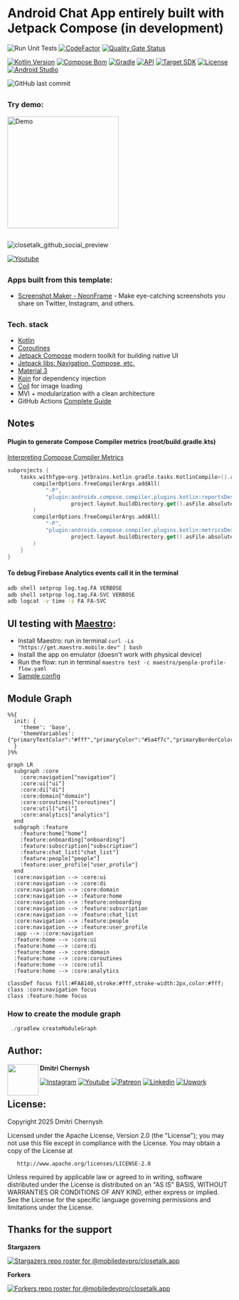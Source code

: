 # Android Chat App entirely built with Jetpack Compose (in development)

![Run Unit Tests](https://github.com/mobiledevpro/closetalk.app/actions/workflows/tests.yml/badge.svg)
[![CodeFactor](https://www.codefactor.io/repository/github/mobiledevpro/closetalk.app/badge)](https://www.codefactor.io/repository/github/mobiledevpro/closetalk.app)
[![Quality Gate Status](https://sonarcloud.io/api/project_badges/measure?project=mobiledevpro_Jetpack-Compose-ChatApp-Template&metric=alert_status)](https://sonarcloud.io/dashboard?id=mobiledevpro_Jetpack-Compose-ChatApp-Template)

[![Kotlin Version](https://img.shields.io/badge/Kotlin-2.1.10-blue.svg?style=flat-square)](http://kotlinlang.org/)
[![Compose Bom](https://img.shields.io/badge/Compose%20Bom-2025.03.00-blue.svg?style=flat-square)]([http://kotlinlang.org/](https://developer.android.com/jetpack/compose/bom/bom-mapping))
[![Gradle](https://img.shields.io/badge/Gradle-8.9.0-blue.svg?style=flat-square)](https://developer.android.com/build/releases/gradle-plugin)
[![API](https://img.shields.io/badge/Min%20SDK-29%20[Android%2010]-blue.svg?style=flat-square)](https://github.com/AndroidSDKSources/android-sdk-sources-list)
[![Target SDK](https://img.shields.io/badge/Target%20SDK-35%20[Android%2015]-blue.svg?style=flat-square)](https://developer.android.com/about/versions/13)
[![License](https://img.shields.io/badge/License-Apache%202.0-blue.svg?style=flat-square)](http://www.apache.org/licenses/LICENSE-2.0)
[![Android Studio](https://img.shields.io/badge/Android%20Studio%20Meerkat-2024.3.1-orange.svg?style=flat-square)](https://developer.android.com/studio/preview)

![GitHub last commit](https://img.shields.io/github/last-commit/mobiledevpro/closetalk.app?color=red&style=flat-square)
##
### Try demo:
[<img src="https://github.com/mobiledevpro/closetalk.app/assets/5750211/56e09ffa-faa5-4ad1-8ad8-4ee35957870b" width="250" alt="Demo"/>](https://play.google.com/store/apps/details?id=com.mobiledevpro.closetalk.app&utm_source=landing)

##
![closetalk_github_social_preview](https://github.com/mobiledevpro/closetalk.app/assets/5750211/343f1ab5-54e4-41c2-a554-af0526aee382)

[![Youtube](https://img.shields.io/badge/-youtube-red?logo=youtube&message=Youtube&style=for-the-badge&label=Watch+on)](https://www.youtube.com/playlist?list=PL9IBbMupfHWrW419OtGlzc7cBEMNqyLa4)

##
### Apps built from this template: 
- [Screenshot Maker - NeonFrame](https://NeonFrame.app) - Make eye-catching screenshots you share on Twitter, Instagram, and others.
 
##
### Tech. stack

* [Kotlin](https://kotlinlang.org/docs/getting-started.html)
* [Coroutines](https://kotlinlang.org/docs/coroutines-overview.html)
* [Jetpack Compose](https://developer.android.com/jetpack/compose) modern toolkit for building native UI
* [Jetpack libs: Navigation, Compose, etc.](https://developer.android.com/jetpack)
* [Material 3](https://m3.material.io/)
* [Koin](https://insert-koin.io/docs/reference/koin-android/compose) for dependency injection
* [Coil](https://coil-kt.github.io/coil/compose/) for image loading
* MVI + modularization with a clean architecture
* GitHub Actions [Complete Guide](https://www.patreon.com/mobiledevpro/shop/power-of-github-actions-complete-guide-943321)

## Notes

#### Plugin to generate Compose Compiler metrics (root/build.gradle.kts)
[Interpreting Compose Compiler Metrics](https://github.com/JetBrains/kotlin/blob/master/plugins/compose/design/compiler-metrics.md)

```kotlin
subprojects {
    tasks.withType<org.jetbrains.kotlin.gradle.tasks.KotlinCompile>().all {
        compilerOptions.freeCompilerArgs.addAll(
            "-P",
            "plugin:androidx.compose.compiler.plugins.kotlin:reportsDestination=" +
                    project.layout.buildDirectory.get().asFile.absolutePath + "/compose_metrics"
        )
        compilerOptions.freeCompilerArgs.addAll(
            "-P",
            "plugin:androidx.compose.compiler.plugins.kotlin:metricsDestination=" +
                    project.layout.buildDirectory.get().asFile.absolutePath + "/compose_metrics"
        )
    }
}
```

#### To debug Firebase Analytics events call it in the terminal
```bash
adb shell setprop log.tag.FA VERBOSE
adb shell setprop log.tag.FA-SVC VERBOSE
adb logcat -v time -s FA FA-SVC
```


##
## UI testing with [Maestro](https://maestro.mobile.dev/):

* Install Maestro: run in terminal ```curl -Ls "https://get.maestro.mobile.dev" | bash```
* Install the app on emulator (doesn't work with physical device)
* Run the flow: run in terminal ```maestro test -c maestro/people-profile-flow.yaml```
* [Sample config](maestro/people-profile-flow.yaml)

##
## Module Graph

```mermaid
%%{
  init: {
    'theme': 'base',
    'themeVariables': {"primaryTextColor":"#fff","primaryColor":"#5a4f7c","primaryBorderColor":"#5a4f7c","lineColor":"#f5a623","tertiaryColor":"#40375c","fontSize":"12px"}
  }
}%%

graph LR
  subgraph :core
    :core:navigation["navigation"]
    :core:ui["ui"]
    :core:di["di"]
    :core:domain["domain"]
    :core:coroutines["coroutines"]
    :core:util["util"]
    :core:analytics["analytics"]
  end
  subgraph :feature
    :feature:home["home"]
    :feature:onboarding["onboarding"]
    :feature:subscription["subscription"]
    :feature:chat_list["chat_list"]
    :feature:people["people"]
    :feature:user_profile["user_profile"]
  end
  :core:navigation --> :core:ui
  :core:navigation --> :core:di
  :core:navigation --> :core:domain
  :core:navigation --> :feature:home
  :core:navigation --> :feature:onboarding
  :core:navigation --> :feature:subscription
  :core:navigation --> :feature:chat_list
  :core:navigation --> :feature:people
  :core:navigation --> :feature:user_profile
  :app --> :core:navigation
  :feature:home --> :core:ui
  :feature:home --> :core:di
  :feature:home --> :core:domain
  :feature:home --> :core:coroutines
  :feature:home --> :core:util
  :feature:home --> :core:analytics

classDef focus fill:#FA8140,stroke:#fff,stroke-width:2px,color:#fff;
class :core:navigation focus
class :feature:home focus
```
### How to create the module graph

```kotlin
 ./gradlew createModuleGraph
```

##
## Author:

<a href="https://github.com/dmitriy-chernysh" target="_blank">
  <img src="https://s.gravatar.com/avatar/72c649d298a8f0f088fd0850e19b9147?s=400" width="70" align="left">
</a>

**Dmitri Chernysh**

[![Instagram](https://img.shields.io/badge/-instagram-E4405F?logo=instagram&message=Tech+insights+on&label=Tech+insights+on&logoColor=white&style=for-the-badge)](https://www.instagram.com/mobiledevpro/)
[![Youtube](https://img.shields.io/badge/-youtube-red?logo=youtube&message=Youtube&label=Watch+on&style=for-the-badge)](https://www.youtube.com/@mobiledevpro?sub_confirmation=1&utm_source=github_main_profile)
[![Patreon](https://img.shields.io/badge/-patreon-f2a09b?logo=patreon&logoColor=white&label=Join+on&style=for-the-badge)](https://patreon.com/mobiledevpro)
[![Linkedin](https://img.shields.io/badge/-linkedin-0A66C2?logo=linkedin&logoColor=white&label=Follow+on&style=for-the-badge)](https://www.linkedin.com/in/dmitriychernysh/)
[![Upwork](https://img.shields.io/badge/-upwork-14a800?logo=Upwork&logoColor=white&label=Work+with+me+on&style=for-the-badge)](https://www.upwork.com/freelancers/dmitrich)


## License:

Copyright 2025 Dmitri Chernysh

Licensed under the Apache License, Version 2.0 (the "License");
you may not use this file except in compliance with the License.
You may obtain a copy of the License at

       http://www.apache.org/licenses/LICENSE-2.0

Unless required by applicable law or agreed to in writing, software
distributed under the License is distributed on an "AS IS" BASIS,
WITHOUT WARRANTIES OR CONDITIONS OF ANY KIND, either express or implied.
See the License for the specific language governing permissions and
limitations under the License.

## Thanks for the support
**Stargazers**

[![Stargazers repo roster for @mobiledevpro/closetalk.app](http://reporoster.com/stars/dark/mobiledevpro/closetalk.app)](https://github.com/mobiledevpro/closetalk.app/stargazers)

**Forkers**

[![Forkers repo roster for @mobiledevpro/closetalk.app](http://reporoster.com/forks/dark/mobiledevpro/closetalk.app)](https://github.com/mobiledevpro/closetalk.app/network/members)
